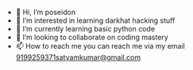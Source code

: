- 👋 Hi, I’m poseidon
- 👀 I’m interested in learning darkhat hacking stuff
- 🌱 I’m currently learning basic python code
- 💞️ I’m looking to collaborate on coding mastery
- 📫 How to reach me you can reach me via my email 9199259371satyamkumar@gmail.com

<!---
p0sied0n/p0sied0n is a ✨ special ✨ repository because its `README.md` (this file) appears on your GitHub profile.
You can click the Preview link to take a look at your changes.
--->
